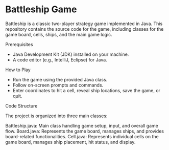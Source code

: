 # Battleship Game

Battleship is a classic two-player strategy game implemented in Java. This repository contains the source code for the game, including classes for the game board, cells, ships, and the main game logic.


Prerequisites

- Java Development Kit (JDK) installed on your machine.
- A code editor (e.g., IntelliJ, Eclipse) for Java.

How to Play
- Run the game using the provided Java class.
- Follow on-screen prompts and commands.
- Enter coordinates to hit a cell, reveal ship locations, save the game, or quit.

Code Structure

The project is organized into three main classes:

Battleship.java: Main class handling game setup, input, and overall game flow.
Board.java: Represents the game board, manages ships, and provides board-related functionalities.
Cell.java: Represents individual cells on the game board, manages ship placement, hit status, and display.
